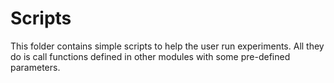 # Scripts
This folder contains simple scripts to help the user run experiments. All they do is call functions defined in other modules with some pre-defined parameters.

